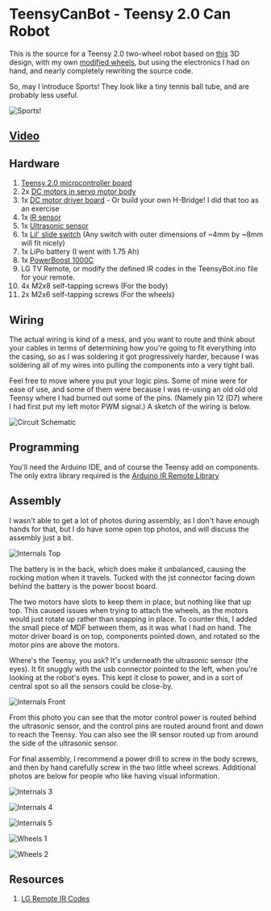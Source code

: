 # TeensyCanBot - Teensy 2.0 Can Robot
This is the source for a Teensy 2.0 two-wheel robot based on [this](https://www.thingiverse.com/thing:965449) 3D design, with my own [modified wheels](https://www.thingiverse.com/thing:4307878), but using the electronics I had on hand, and nearly completely rewriting the source code.

So, may I introduce Sports! They look like a tiny tennis ball tube, and are probably less useful.

![Sports!](https://github.com/reakain/TeensyCanBot/raw/master/images/Sports.jpg "Hello, I am Sports!")

## [Video](https://youtu.be/gd8FmKdmDJA)

## Hardware
1. [Teensy 2.0 microcontroller board](https://www.pjrc.com/teensy/)
2. 2x [DC motors in servo motor body](https://www.adafruit.com/product/2941)
3. 1x [DC motor driver board](https://www.adafruit.com/product/2448) - Or build your own H-Bridge! I did that too as an exercise
4. 1x [IR sensor](https://www.adafruit.com/product/157)
5. 1x [Ultrasonic sensor](https://www.adafruit.com/product/4007)
6. 1x [Lil' slide switch](https://www.mouser.com/ProductDetail/611-OS202011MA0QN1) (Any switch with outer dimensions of ~4mm by ~8mm will fit nicely)
7. 1x LiPo battery (I went with 1.75 Ah)
8. 1x [PowerBoost 1000C](https://www.adafruit.com/product/2465)
9. LG TV Remote, or modify the defined IR codes in the TeensyBot.ino file for your remote.
10. 4x M2x8 self-tapping screws (For the body)
11. 2x M2x6 self-tapping screws (For the wheels)

## Wiring
The actual wiring is kind of a mess, and you want to route and think about your cables in terms of determining how you're going to fit everything into the casing, so as I was soldering it got progressively harder, because I was soldering all of my wires into pulling the components into a very tight ball.

Feel free to move where you put your logic pins. Some of mine were for ease of use, and some of them were because I was re-using an old old old Teensy where I had burned out some of the pins. (Namely pin 12 (D7) where I had first put my left motor PWM signal.) A sketch of the wiring is below.

![Circuit Schematic](https://github.com/reakain/TeensyCanBot/raw/master/images/Circuit.png "A drawing of the circuit for the bot.")

## Programming
You'll need the Arduino IDE, and of course the Teensy add on components. The only extra library required is the [Arduino IR Remote Library](https://www.arduinolibraries.info/libraries/i-rremote)

## Assembly
I wasn't able to get a lot of photos during assembly, as I don't have enough hands for that, but I do have some open top photos, and will discuss the assembly just a bit.

![Internals Top](https://github.com/reakain/TeensyCanBot/raw/master/images/Internals_1.jpg "The internals from top down")

The battery is in the back, which does make it unbalanced, causing the rocking motion when it travels. Tucked with the jst connector facing down behind the battery is the power boost board.

The two motors have slots to keep them in place, but nothing like that up top. This caused issues when trying to attach the wheels, as the motors would just rotate up rather than snapping in place. To counter this, I added the small piece of MDF between them, as it was what I had on hand. The motor driver board is on top, components pointed down, and rotated so the motor pins are above the motors.

Where's the Teensy, you ask? It's underneath the ultrasonic sensor (the eyes). It fit snuggly with the usb connector pointed to the left, when you're looking at the robot's eyes. This kept it close to power, and in a sort of central spot so all the sensors could be close-by.

![Internals Front](https://github.com/reakain/TeensyCanBot/raw/master/images/Internals_2.jpg "The internals from the front")

From this photo you can see that the motor control power is routed behind the ultrasonic sensor, and the control pins are routed around front and down to reach the Teensy. You can also see the IR sensor routed up from around the side of the ultrasonic sensor.

For final assembly, I recommend a power drill to screw in the body screws, and then by hand carefully screw in the two little wheel screws. Additional photos are below for people who like having visual information.

![Internals 3](https://github.com/reakain/TeensyCanBot/raw/master/images/Internals_3.jpg "The internals 3")

![Internals 4](https://github.com/reakain/TeensyCanBot/raw/master/images/Internals_4.jpg "The internals 4")

![Internals 5](https://github.com/reakain/TeensyCanBot/raw/master/images/Internals_5.jpg "The internals 5")

![Wheels 1](https://github.com/reakain/TeensyCanBot/raw/master/images/Wheels_1.jpg "Wheels 1")

![Wheels 2](https://github.com/reakain/TeensyCanBot/raw/master/images/Wheels_2.jpg "Wheels 2")

## Resources
1. [LG Remote IR Codes](https://gist.github.com/francis2110/8f69843dd57ae07dce80)